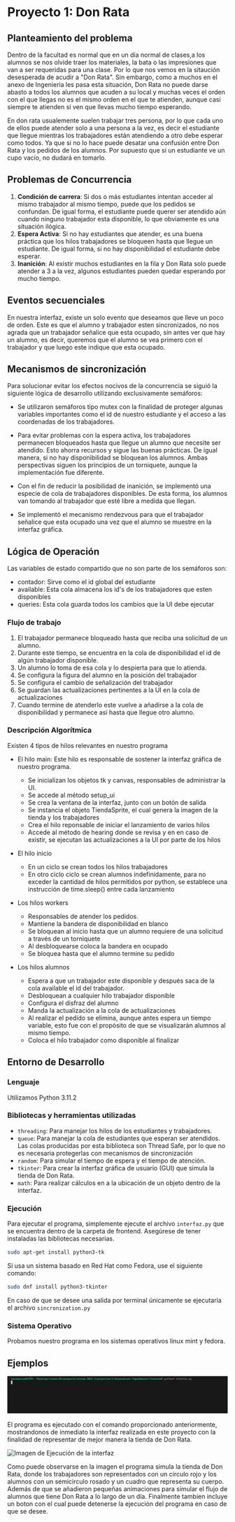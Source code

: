 # Proyecto 1: Don Rata

## Planteamiento del problema
Dentro de la facultad es normal que en un día normal de clases,a los alumnos se nos olvide traer los materiales, la bata o las impresiones que van a ser requeridas para una clase. Por lo que nos vemos en la sitaución desesperada de acudir a "Don Rata". Sin embargo, como a muchos en el anexo de Ingenieria les pasa esta situación, Don Rata no puede darse abasto a todos los alumnos que acuden a su local y muchas veces el orden con el que llegas no es el mismo orden en el que te atienden, aunque casi siempre te atienden si ven que llevas mucho tiempo esperando.

En don rata usualemente suelen trabajar tres persona, por lo que cada uno de ellos puede atender solo a una persona a la vez, es decir el estudiante que llegue mientras los trabajadores están atendiendo a otro debe esperar como todos. Ya que si no lo hace puede desatar una confusión entre Don Rata y los pedidos de los alumnos. Por supuesto que si un estudiante ve un cupo vacío, no dudará en tomarlo.

## Problemas de Concurrencia
1. **Condición de carrera**: Si dos o más estudiantes intentan acceder al mismo trabajador al mismo tiempo, puede que los pedidos se confundan. De igual forma, el estudiante puede querer ser atendido aún cuando
ninguno trabajador esta disponible, lo que obviamente es una situación ilógica.
2. **Espera Activa**: Si no hay estudiantes que atender, es una buena práctica que los hilos trabajadores se bloqueen hasta que llegue un estudiante. De igual forma, si no hay disponibilidad el estudiante debe esperar.
3. **Inanición**: Al existir muchos estudiantes en la fila y Don Rata solo puede atender a 3 a la vez, algunos estudiantes pueden quedar esperando por mucho tiempo.

## Eventos secuenciales

En nuestra interfaz, existe un solo evento que deseamos que lleve un poco de orden. Este es que el alumno y trabajador esten sincronizados, no nos agrada que un trabajador señalice que esta ocupado, sin antes ver que hay un alumno, es decir, queremos que el alumno se vea primero con el trabajador y que luego este indique que esta ocupado.

## Mecanismos de sincronización
Para solucionar evitar los efectos nocivos de la concurrencia se siguió la siguiente lógica de desarrollo utilizando exclusivamente semáforos:

- Se utilizaron semáforos tipo mutex con la finalidad de proteger algunas variables importantes como el id de nuestro estudiante y el acceso a las coordenadas de los trabajadores.

- Para evitar problemas con la espera activa, los trabajadores permanecen bloqueados hasta que llegue un alumno que necesite ser atendido. Esto ahorra recursos y sigue las buenas prácticas. De igual manera, si no hay
disponibilidad se bloquean los alumnos. Ambas perspectivas siguen los principios de un torniquete, aunque
la implementación fue diferente.

- Con el fin de reducir la posibilidad de inanición, se implementó una especie de cola de trabajadores disponibles. De esta forma, los alumnos van tomando al trabajador que esté libre a medida que llegan.

- Se implementó el mecanismo rendezvous para que el trabajador señalice que esta ocupado una vez que 
  el alumno se muestre en la interfaz gráfica.

## Lógica de Operación

Las variables de estado compartido que no son parte de los semáforos son:

- contador: Sirve como el id global del estudiante
- available: Esta cola almacena los id's de los trabajadores que esten disponibles
- queries: Esta cola guarda todos los cambios que la UI debe ejecutar


### Flujo de trabajo
1. El trabajador permanece bloqueado hasta que reciba una solicitud de un alumno.
2. Durante este tiempo, se encuentra en la cola de disponibilidad el id de algún trabajador disponible.
3. Un alumno lo toma de esa cola y lo despierta para que lo atienda.
4. Se configura la figura del alumno en la posición del trabajador
5. Se configura el cambio de señalización del trabajador
6. Se guardan las actualizaciones pertinentes a la UI en la cola de actualizaciones
7. Cuando termine de atenderlo este vuelve a añadirse a la cola de disponibilidad y permanece así hasta que llegue otro alumno.

### Descripción Algorítmica
Existen 4 tipos de hilos relevantes en nuestro programa
- El hilo main: Este hilo es responsable de sostener la interfaz gráfica de nuestro programa.
  - Se inicializan los objetos tk y canvas, responsables de administrar la UI. 
  - Se accede al método setup_ui
  - Se crea la ventana de la interfaz, junto con un botón de salida
  - Se instancia el objeto TiendaSprite, el cual genera la imagen de la tienda y los trabajadores
  - Crea el hilo reponsable de iniciar el lanzamiento de varios hilos
  - Accede al método de hearing donde se revisa y en en caso de existir, se ejecutan las actualizaciones a la 
    UI por parte de los hilos
- El hilo inicio
  - En un ciclo se crean todos los hilos trabajadores
  - En otro ciclo ciclo se crean alumnos indefinidamente, para no exceder la cantidad de hilos permitidos
    por python, se establece una instrucción de time.sleep() entre cada lanzamiento
- Los hilos workers
  - Responsables de atender los pedidos.
  - Mantiene la bandera de disponibilidad en blanco
  - Se bloquean al inicio hasta que un alumno requiere de una solicitud a través de un torniquete
  - Al desbloquearse coloca la bandera en ocupado
  - Se bloquea hasta que el alumno termine su pedido

- Los hilos alumnos
  - Espera a que un trabajador este disponible y después saca de la cola available el id del trabajador.
  - Desbloquean a cualquier hilo trabajador disponible
  - Configura el disfraz del alumno
  - Manda la actualización a la cola de actualizaciones
  - Al realizar el pedido se elimina, aunque antes espera un tiempo variable, esto fue con el propósito de que se visualizarán alumnos al mismo tiempo.
  - Coloca el hilo trabajador como disponible al finalizar


## Entorno de Desarrollo

### Lenguaje

Utilizamos Python 3.11.2

### Bibliotecas y herramientas utilizadas
- `threading`: Para manejar los hilos de los estudiantes y trabajadores.
- `queue`: Para manejar la cola de estudiantes que esperan ser atendidos. Las colas producidas por 
           esta biblioteca son Thread Safe, por lo que no es necesaria protegerlas con mecanismos de sincronización
- `random`: Para simular el tiempo de espera y el tiempo de atención.
- `tkinter`: Para crear la interfaz gráfica de usuario (GUI) que simula la tienda de Don Rata.
- `math`: Para realizar cálculos en a la ubicación de un objeto dentro de la interfaz.

### Ejecución
Para ejecutar el programa, simplemente ejecute el archivo `interfaz.py` que se encuentra dentro de la carpeta de frontend. Asegúrese de tener instaladas las bibliotecas necesarias.
```bash
sudo apt-get install python3-tk
```
Si usa un sistema basado en Red Hat como Fedora, use el siguiente comando:
```bash
sudo dnf install python3-tkinter
```
En caso de que se desee una salida por terminal únicamente se ejecutaría el archivo `sincronization.py`

### Sistema Operativo

Probamos nuestro programa en los sistemas operativos linux mint y fedora.

## Ejemplos

![Imagen de Ejecución de la interfaz](img/imagenEjecucion.png)

El programa es ejecutado con el comando proporcionado anteriormente, mostrandonos de inmediato la interfaz realizada en este proyecto con la finalidad de representar de mejor manera la tienda de Don Rata.

![Imagen de Ejecución de la interfaz](img/resultadoEjecucion.png)

Como puede observarse en la imagen el programa simula la tienda de Don Rata, donde los trabajadores son representados con un circulo rojo y los alumnos con un semicirculo rosado y un cuadro que representa su cuerpo. Además de que se añadieron pequeñas animaciones para simular el flujo de alumnos que tiene Don Rata a lo largo de un día. Finalmente tambien incluye un boton con el cual puede detenerse la ejecución del programa en caso de que se desee.